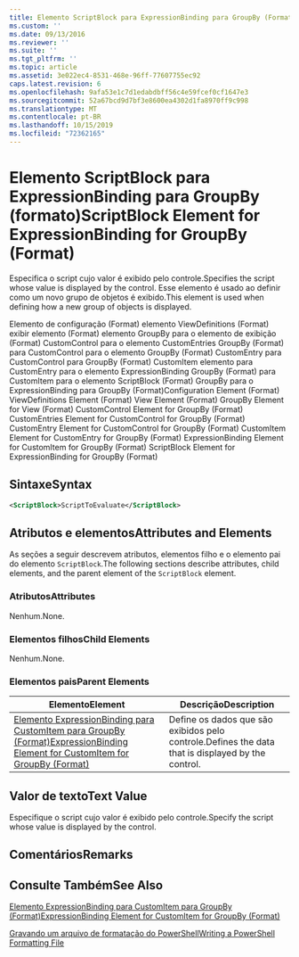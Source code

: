 ```yaml
---
title: Elemento ScriptBlock para ExpressionBinding para GroupBy (Format) | Microsoft Docs
ms.custom: ''
ms.date: 09/13/2016
ms.reviewer: ''
ms.suite: ''
ms.tgt_pltfrm: ''
ms.topic: article
ms.assetid: 3e022ec4-8531-468e-96ff-77607755ec92
caps.latest.revision: 6
ms.openlocfilehash: 9afa53e1c7d1edabdbff56c4e59fcef0cf1647e3
ms.sourcegitcommit: 52a67bcd9d7bf3e8600ea4302d1fa8970ff9c998
ms.translationtype: MT
ms.contentlocale: pt-BR
ms.lasthandoff: 10/15/2019
ms.locfileid: "72362165"
---
```

# <a name="scriptblock-element-for-expressionbinding-for-groupby-format"></a><span data-ttu-id="c7fdd-102">Elemento ScriptBlock para ExpressionBinding para GroupBy (formato)</span><span class="sxs-lookup"><span data-stu-id="c7fdd-102">ScriptBlock Element for ExpressionBinding for GroupBy (Format)</span></span>

<span data-ttu-id="c7fdd-103">Especifica o script cujo valor é exibido pelo controle.</span><span class="sxs-lookup"><span data-stu-id="c7fdd-103">Specifies the script whose value is displayed by the control.</span></span> <span data-ttu-id="c7fdd-104">Esse elemento é usado ao definir como um novo grupo de objetos é exibido.</span><span class="sxs-lookup"><span data-stu-id="c7fdd-104">This element is used when defining how a new group of objects is displayed.</span></span>

<span data-ttu-id="c7fdd-105">Elemento de configuração (Format) elemento ViewDefinitions (Format) exibir elemento (Format) elemento GroupBy para o elemento de exibição (Format) CustomControl para o elemento CustomEntries GroupBy (Format) para CustomControl para o elemento GroupBy (Format) CustomEntry para CustomControl para GroupBy (Format) CustomItem elemento para CustomEntry para o elemento ExpressionBinding GroupBy (Format) para CustomItem para o elemento ScriptBlock (Format) GroupBy para o ExpressionBinding para GroupBy (Format)</span><span class="sxs-lookup"><span data-stu-id="c7fdd-105">Configuration Element (Format) ViewDefinitions Element (Format) View Element (Format) GroupBy Element for View (Format) CustomControl Element for GroupBy (Format) CustomEntries Element for CustomControl for GroupBy (Format) CustomEntry Element for CustomControl for GroupBy (Format) CustomItem Element for CustomEntry for GroupBy (Format) ExpressionBinding Element for CustomItem for GroupBy (Format) ScriptBlock Element for ExpressionBinding for GroupBy (Format)</span></span>

## <a name="syntax"></a><span data-ttu-id="c7fdd-106">Sintaxe</span><span class="sxs-lookup"><span data-stu-id="c7fdd-106">Syntax</span></span>

```xml
<ScriptBlock>ScriptToEvaluate</ScriptBlock>
```

## <a name="attributes-and-elements"></a><span data-ttu-id="c7fdd-107">Atributos e elementos</span><span class="sxs-lookup"><span data-stu-id="c7fdd-107">Attributes and Elements</span></span>

<span data-ttu-id="c7fdd-108">As seções a seguir descrevem atributos, elementos filho e o elemento pai do elemento `ScriptBlock`.</span><span class="sxs-lookup"><span data-stu-id="c7fdd-108">The following sections describe attributes, child elements, and the parent element of the `ScriptBlock` element.</span></span>

### <a name="attributes"></a><span data-ttu-id="c7fdd-109">Atributos</span><span class="sxs-lookup"><span data-stu-id="c7fdd-109">Attributes</span></span>

<span data-ttu-id="c7fdd-110">Nenhum.</span><span class="sxs-lookup"><span data-stu-id="c7fdd-110">None.</span></span>

### <a name="child-elements"></a><span data-ttu-id="c7fdd-111">Elementos filhos</span><span class="sxs-lookup"><span data-stu-id="c7fdd-111">Child Elements</span></span>

<span data-ttu-id="c7fdd-112">Nenhum.</span><span class="sxs-lookup"><span data-stu-id="c7fdd-112">None.</span></span>

### <a name="parent-elements"></a><span data-ttu-id="c7fdd-113">Elementos pais</span><span class="sxs-lookup"><span data-stu-id="c7fdd-113">Parent Elements</span></span>

|<span data-ttu-id="c7fdd-114">Elemento</span><span class="sxs-lookup"><span data-stu-id="c7fdd-114">Element</span></span>|<span data-ttu-id="c7fdd-115">Descrição</span><span class="sxs-lookup"><span data-stu-id="c7fdd-115">Description</span></span>|
|-------------|-----------------|
|[<span data-ttu-id="c7fdd-116">Elemento ExpressionBinding para CustomItem para GroupBy (Format)</span><span class="sxs-lookup"><span data-stu-id="c7fdd-116">ExpressionBinding Element for CustomItem for GroupBy (Format)</span></span>](./expressionbinding-element-for-customitem-for-groupby-format.md)|<span data-ttu-id="c7fdd-117">Define os dados que são exibidos pelo controle.</span><span class="sxs-lookup"><span data-stu-id="c7fdd-117">Defines the data that is displayed by the control.</span></span>|

## <a name="text-value"></a><span data-ttu-id="c7fdd-118">Valor de texto</span><span class="sxs-lookup"><span data-stu-id="c7fdd-118">Text Value</span></span>

<span data-ttu-id="c7fdd-119">Especifique o script cujo valor é exibido pelo controle.</span><span class="sxs-lookup"><span data-stu-id="c7fdd-119">Specify the script whose value is displayed by the control.</span></span>

## <a name="remarks"></a><span data-ttu-id="c7fdd-120">Comentários</span><span class="sxs-lookup"><span data-stu-id="c7fdd-120">Remarks</span></span>

## <a name="see-also"></a><span data-ttu-id="c7fdd-121">Consulte Também</span><span class="sxs-lookup"><span data-stu-id="c7fdd-121">See Also</span></span>

[<span data-ttu-id="c7fdd-122">Elemento ExpressionBinding para CustomItem para GroupBy (Format)</span><span class="sxs-lookup"><span data-stu-id="c7fdd-122">ExpressionBinding Element for CustomItem for GroupBy (Format)</span></span>](./expressionbinding-element-for-customitem-for-groupby-format.md)

[<span data-ttu-id="c7fdd-123">Gravando um arquivo de formatação do PowerShell</span><span class="sxs-lookup"><span data-stu-id="c7fdd-123">Writing a PowerShell Formatting File</span></span>](./writing-a-powershell-formatting-file.md)
